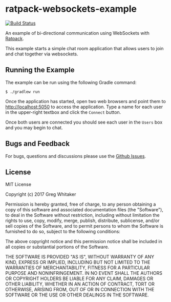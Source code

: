 # ratpack-websockets-example
[![Build Status](https://travis-ci.org/gregwhitaker/ratpack-websockets-example.svg?branch=master)](https://travis-ci.org/gregwhitaker/ratpack-websockets-example)

An example of bi-directional communication using WebSockets with [Ratpack](https://ratpack.io/).

This example starts a simple chat room application that allows users to join and chat together via websockets.

## Running the Example
The example can be run using the following Gradle command:

    $ ./gradlew run

Once the application has started, open two web browsers and point them to [http://localhost:5050](http://localhost:5050) to access the application.  Type a name
for each user in the upper-right textbox and click the `Connect` button.

Once both users are connected you should see each user in the `Users` box and you may begin to chat.

## Bugs and Feedback
For bugs, questions and discussions please use the [Github Issues](https://github.com/gregwhitaker/ratpack-websockets-example/issues).

## License

MIT License

Copyright (c) 2017 Greg Whitaker

Permission is hereby granted, free of charge, to any person obtaining a copy
of this software and associated documentation files (the "Software"), to deal
in the Software without restriction, including without limitation the rights
to use, copy, modify, merge, publish, distribute, sublicense, and/or sell
copies of the Software, and to permit persons to whom the Software is
furnished to do so, subject to the following conditions:

The above copyright notice and this permission notice shall be included in all
copies or substantial portions of the Software.

THE SOFTWARE IS PROVIDED "AS IS", WITHOUT WARRANTY OF ANY KIND, EXPRESS OR
IMPLIED, INCLUDING BUT NOT LIMITED TO THE WARRANTIES OF MERCHANTABILITY,
FITNESS FOR A PARTICULAR PURPOSE AND NONINFRINGEMENT. IN NO EVENT SHALL THE
AUTHORS OR COPYRIGHT HOLDERS BE LIABLE FOR ANY CLAIM, DAMAGES OR OTHER
LIABILITY, WHETHER IN AN ACTION OF CONTRACT, TORT OR OTHERWISE, ARISING FROM,
OUT OF OR IN CONNECTION WITH THE SOFTWARE OR THE USE OR OTHER DEALINGS IN THE
SOFTWARE.